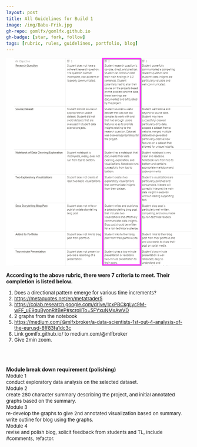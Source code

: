 ```yaml
---
layout: post
title: All Guidelines for Build 1
image: /img/Babu-Frik.jpg
gh-repo: gomlfx/gomlfx.github.io
gh-badge: [star, fork, follow]
tags: [rubric, rules, guidelines, portfolio, blog]
---
```


![rubric](/img/rubric.png)


<b>According to the above rubric, there were 7 criteria to meet. Their completion is listed below.</b><br>
<font size="-1">
1. Does a directional pattern emerge for various time increments?<br>  
2. https://metaquotes.net/en/metatrader5<br>
3. https://colab.research.google.com/drive/1cxPBCkgLyc9M-wFF_uE9quByonRltBeP#scrollTo=5FYxuNMxAwVD<br> 
4. 2 graphs from the notebook<br>
5. https://medium.com/@mlfxbroker/a-data-scientists-1st-out-4-analysis-of-the-eurusd-8ff83fa1dc3c<br>
6. Link gomlfx.github.io/ to medium.com/@mlfbroker <br>
7. Give 2min zoom.<br>
</font>
<br>
<br>
<br>
<b>Module break down requirement (polishing)</b><br>
<font size="-1">
Module 1<br>
conduct exploratory data analysis on the selected dataset.<br>
Module 2<br>
create 280 character summary describing the project, and initial annotated graphs based on the summary.<br>
Module 3<br>
re-develop the graphs to give 2nd annotated visualization based on summary.<br>
write outline for blog using the graphs.<br>
Module 4<br>
revise and polish blog, solicit feedback from students and TL, include #comments, refactor.<br></font>
<br>

